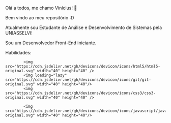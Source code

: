 Olá a todos, me chamo Vinícius! 👋

Bem vindo ao meu repositório :D

Atualmente sou Estudante de Análise e Desenvolvimento de Sistemas pela UNIASSELVI!

Sou um Desenvolvedor Front-End iniciante.

Habilidades:

            <img src="https://cdn.jsdelivr.net/gh/devicons/devicon/icons/html5/html5-original.svg" width="40" height="40" />
            <img loading="lazy" src="https://cdn.jsdelivr.net/gh/devicons/devicon/icons/git/git-original.svg" width="40" height="40"/>
            <img src="https://cdn.jsdelivr.net/gh/devicons/devicon/icons/css3/css3-original.svg" width="40" height="40" />
          
            <img src="https://cdn.jsdelivr.net/gh/devicons/devicon/icons/javascript/javascript-original.svg" width="40" height="40"/>
          
